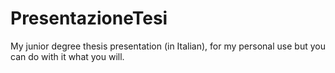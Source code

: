# PresentazioneTesi
My junior degree thesis presentation (in Italian), for my personal use but you can do with it what you will.
